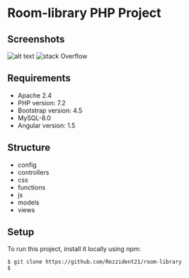 # Room-library PHP Project
## Screenshots
![alt text](http://url/to/img.png)
![stack Overflow](http://lmsotfy.com/so.png)	
## Requirements
* Apache 2.4
* PHP version: 7.2
* Bootstrap version: 4.5
* MySQL-8.0
* Angular  version: 1.5

## Structure
* config
* controllers
* css
* functions
* js
* models
* views
## Setup
To run this project, install it locally using npm:

```
$ git clone https://github.com/Rezzident21/room-library
$


